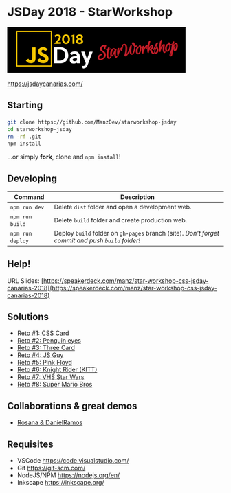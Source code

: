 # JSDay 2018 - StarWorkshop

![JSDay 2018 - StarWorkshop](assets/sw-jsday.png)

https://jsdaycanarias.com/

## Starting

```bash
git clone https://github.com/ManzDev/starworkshop-jsday
cd starworkshop-jsday
rm -rf .git
npm install
```

...or simply **fork**, clone and `npm install`!

## Developing

| Command | Description |
|---------|-------------|
| `npm run dev`    | Delete `dist` folder and open a development web. |
| `npm run build`  | Delete `build` folder and create production web. |
| `npm run deploy` | Deploy `build` folder on `gh-pages` branch (site). *Don't forget commit and push `build` folder!* |

## Help!

URL Slides: [https://speakerdeck.com/manz/star-workshop-css-jsday-canarias-2018](https://speakerdeck.com/manz/star-workshop-css-jsday-canarias-2018)

## Solutions

- [Reto #1: CSS Card](https://manzdev.github.io/starworkshop-jsday/reto1/index.html)
- [Reto #2: Penguin eyes](https://manzdev.github.io/starworkshop-jsday/reto2/index.html)
- [Reto #3: Three Card](https://manzdev.github.io/starworkshop-jsday/reto3/index.html)
- [Reto #4: JS Guy](https://manzdev.github.io/starworkshop-jsday/reto4/index.html)
- [Reto #5: Pink Floyd](https://manzdev.github.io/starworkshop-jsday/reto5/index.html)
- [Reto #6: Knight Rider (KITT)](https://manzdev.github.io/starworkshop-jsday/reto6/index.html)
- [Reto #7: VHS Star Wars](https://manzdev.github.io/starworkshop-jsday/reto7/index.html)
- [Reto #8: Super Mario Bros](https://manzdev.github.io/starworkshop-jsday/reto8/index.html)

## Collaborations & great demos

- [Rosana & DanielRamos](https://twitter.com/Totemika/status/1062044923485216769)

## Requisites

- VSCode https://code.visualstudio.com/
- Git https://git-scm.com/
- NodeJS/NPM https://nodejs.org/en/
- Inkscape https://inkscape.org/
